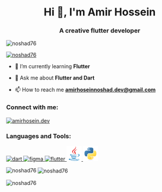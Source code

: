 <h1 align="center">Hi 👋, I'm Amir Hossein</h1>
<h3 align="center">A creative flutter developer</h3>

<p align="left"> <img src="https://komarev.com/ghpvc/?username=noshad76&label=Profile%20views&color=0e75b6&style=flat" alt="noshad76" /> </p>

<p align="left"> <a href="https://github.com/ryo-ma/github-profile-trophy"><img src="https://github-profile-trophy.vercel.app/?username=noshad76" alt="noshad76" /></a> </p>

- 🌱 I’m currently learning **Flutter**

- 💬 Ask me about **Flutter and Dart**

- 📫 How to reach me **amirhoseinnoshad.dev@gmail.com**

<h3 align="left">Connect with me:</h3>
<p align="left">
<a href="https://instagram.com/amirhosein.dev" target="blank"><img align="center" src="https://raw.githubusercontent.com/rahuldkjain/github-profile-readme-generator/master/src/images/icons/Social/instagram.svg" alt="amirhosein.dev" height="30" width="40" /></a>
</p>

<h3 align="left">Languages and Tools:</h3>
<p align="left"> <a href="https://dart.dev" target="_blank" rel="noreferrer"> <img src="https://www.vectorlogo.zone/logos/dartlang/dartlang-icon.svg" alt="dart" width="40" height="40"/> </a> <a href="https://www.figma.com/" target="_blank" rel="noreferrer"> <img src="https://www.vectorlogo.zone/logos/figma/figma-icon.svg" alt="figma" width="40" height="40"/> </a> <a href="https://flutter.dev" target="_blank" rel="noreferrer"> <img src="https://www.vectorlogo.zone/logos/flutterio/flutterio-icon.svg" alt="flutter" width="40" height="40"/> </a> <a href="https://www.java.com" target="_blank" rel="noreferrer"> <img src="https://raw.githubusercontent.com/devicons/devicon/master/icons/java/java-original.svg" alt="java" width="40" height="40"/> </a> <a href="https://www.python.org" target="_blank" rel="noreferrer"> <img src="https://raw.githubusercontent.com/devicons/devicon/master/icons/python/python-original.svg" alt="python" width="40" height="40"/> </a> </p>

<p><img align="left" src="https://github-readme-stats.vercel.app/api/top-langs?username=noshad76&show_icons=true&locale=en&layout=compact" alt="noshad76" /></p>

<p>&nbsp;<img align="center" src="https://github-readme-stats.vercel.app/api?username=noshad76&show_icons=true&locale=en" alt="noshad76" /></p>

<p><img align="center" src="https://github-readme-streak-stats.herokuapp.com/?user=noshad76&" alt="noshad76" /></p>
